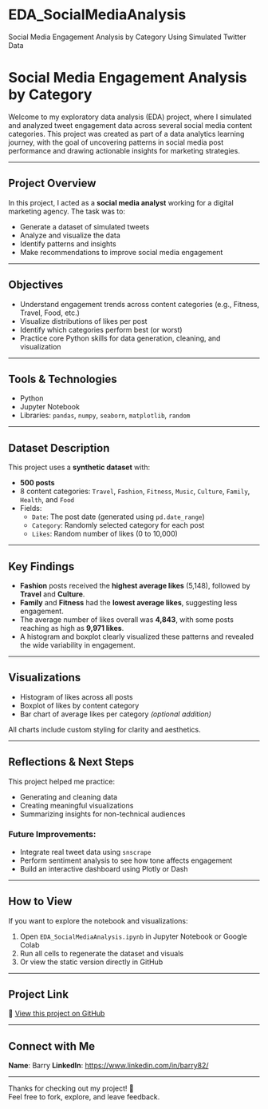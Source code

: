 # EDA_SocialMediaAnalysis
Social Media Engagement Analysis by Category Using Simulated Twitter Data

# Social Media Engagement Analysis by Category

Welcome to my exploratory data analysis (EDA) project, where I simulated and analyzed tweet engagement data across several social media content categories. This project was created as part of a data analytics learning journey, with the goal of uncovering patterns in social media post performance and drawing actionable insights for marketing strategies.

---

## Project Overview

In this project, I acted as a **social media analyst** working for a digital marketing agency. The task was to:
- Generate a dataset of simulated tweets
- Analyze and visualize the data
- Identify patterns and insights
- Make recommendations to improve social media engagement

---

## Objectives

- Understand engagement trends across content categories (e.g., Fitness, Travel, Food, etc.)
- Visualize distributions of likes per post
- Identify which categories perform best (or worst)
- Practice core Python skills for data generation, cleaning, and visualization

---

## Tools & Technologies

- Python
- Jupyter Notebook
- Libraries: `pandas`, `numpy`, `seaborn`, `matplotlib`, `random`

---

## Dataset Description

This project uses a **synthetic dataset** with:
- **500 posts**
- 8 content categories: `Travel`, `Fashion`, `Fitness`, `Music`, `Culture`, `Family`, `Health`, and `Food`
- Fields:
  - `Date`: The post date (generated using `pd.date_range`)
  - `Category`: Randomly selected category for each post
  - `Likes`: Random number of likes (0 to 10,000)

---

## Key Findings

- **Fashion** posts received the **highest average likes** (5,148), followed by **Travel** and **Culture**.
- **Family** and **Fitness** had the **lowest average likes**, suggesting less engagement.
- The average number of likes overall was **4,843**, with some posts reaching as high as **9,971 likes**.
- A histogram and boxplot clearly visualized these patterns and revealed the wide variability in engagement.

---

## Visualizations

- Histogram of likes across all posts  
- Boxplot of likes by content category  
- Bar chart of average likes per category *(optional addition)*

All charts include custom styling for clarity and aesthetics.

---

## Reflections & Next Steps

This project helped me practice:
- Generating and cleaning data
- Creating meaningful visualizations
- Summarizing insights for non-technical audiences

### Future Improvements:
- Integrate real tweet data using `snscrape`
- Perform sentiment analysis to see how tone affects engagement
- Build an interactive dashboard using Plotly or Dash

---

## How to View

If you want to explore the notebook and visualizations:
1. Open `EDA_SocialMediaAnalysis.ipynb` in Jupyter Notebook or Google Colab
2. Run all cells to regenerate the dataset and visuals
3. Or view the static version directly in GitHub

---

## Project Link

🔗 [View this project on GitHub](https://github.com/Barryal82/EDA_SocialMediaAnalysis)

---

## Connect with Me

**Name**: Barry
**LinkedIn**: https://www.linkedin.com/in/barry82/  

---

Thanks for checking out my project! 🙌  
Feel free to fork, explore, and leave feedback.
